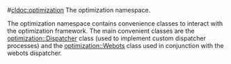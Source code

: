 #<cldoc:optimization>
The optimization namespace.

The optimization namespace contains convenience classes to interact with the
optimization framework. The main convenient classes are the
<optimization::Dispatcher> class (used to implement custom dispatcher
processes) and the <optimization::Webots> class used in conjunction with
the webots dispatcher.
